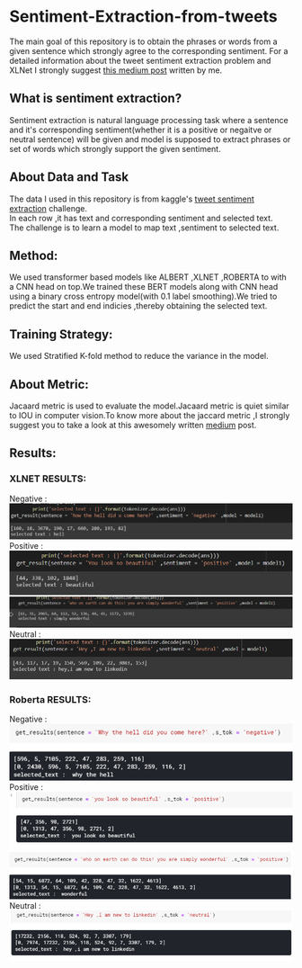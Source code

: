 # Sentiment-Extraction-from-tweets
The main goal of this repository is to obtain the phrases or words from a given sentence which strongly agree to the corresponding sentiment. For a detailed information about the tweet sentiment extraction problem and XLNet I strongly suggest [this medium post](https://medium.com/analytics-vidhya/finetuning-a-xlnet-for-sentiment-extraction-9e75ded91f1c) written by me.
## What is sentiment extraction?
Sentiment extraction is natural language processing task where a sentence and it's corresponding sentiment(whether it is a positive or negaitve or neutral sentence) will be given and model is supposed to extract phrases or set of words which strongly support the given sentiment.
## About Data and Task
The data I used in this repository is from kaggle's [tweet sentiment extraction](https://www.kaggle.com/c/tweet-sentiment-extraction/data) challenge.<br/>
In each row ,it has text and corresponding sentiment and selected text.<br/>
The challenge is to learn a model to map text ,sentiment to selected text.

## Method:
We used transformer based models like ALBERT ,XLNET ,ROBERTA to with a CNN head on top.We trained these BERT models along with CNN head using a binary cross entropy model(with 0.1 label smoothing).We tried to predict the start and end indicies ,thereby obtaining the selected text.

## Training Strategy:
We used Stratified K-fold method to reduce the variance in the model.

##  About Metric:
Jacaard metric is used to evaluate the model.Jacaard metric is quiet similar to IOU in computer vision.To know more about the jaccard metric ,I strongly suggest you to take a look at this awesomely written [medium](https://towardsdatascience.com/overview-of-text-similarity-metrics-3397c4601f50) post.
## Results:
### XLNET RESULTS:
Negative : <br/>
 !["negative"](https://github.com/mano3-1/Sentiment-Extraction-from-tweets/blob/master/results/xlnet1.PNG)<br/>
Positive : <br/>
 !["positive"](https://github.com/mano3-1/Sentiment-Extraction-from-tweets/blob/master/results/xlnet2.PNG)<br/>
 !["positive"](https://github.com/mano3-1/Sentiment-Extraction-from-tweets/blob/master/results/xlnet3.PNG)<br/>
Neutral : <br/>
 !["neutral"](https://github.com/mano3-1/Sentiment-Extraction-from-tweets/blob/master/results/xlnet4.PNG)<br/>
 ### Roberta RESULTS:
 Negative : <br/>
 !["negative"](https://github.com/mano3-1/Sentiment-Extraction-from-tweets/blob/master/results/roBERTa1.PNG)<br/>
Positive : <br/>
 !["positive"](https://github.com/mano3-1/Sentiment-Extraction-from-tweets/blob/master/results/roBERTa2.PNG)<br/>
 !["positive"](https://github.com/mano3-1/Sentiment-Extraction-from-tweets/blob/master/results/roBERTa3.PNG)<br/>
Neutral : <br/>
 !["neutral"](https://github.com/mano3-1/Sentiment-Extraction-from-tweets/blob/master/results/roBERTa4.PNG)<br/>
